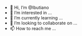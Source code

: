 - 👋 Hi, I’m @Ibutiano
- 👀 I’m interested in ...
- 🌱 I’m currently learning ...
- 💞️ I’m looking to collaborate on ...
- 📫 How to reach me ...

<!---
Ibutiano/Ibutiano is a ✨ special ✨ repository because its `README.md` (this file) appears on your GitHub profile.
You can click the Preview link to take a look at your changes.
--->
